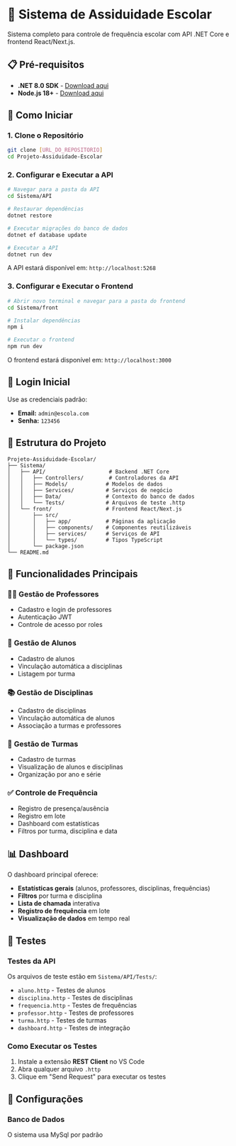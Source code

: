 # 🏫 Sistema de Assiduidade Escolar

Sistema completo para controle de frequência escolar com API .NET Core e frontend React/Next.js.

## 📋 Pré-requisitos

- **.NET 8.0 SDK** - [Download aqui](https://dotnet.microsoft.com/download/dotnet/8.0)
- **Node.js 18+** - [Download aqui](https://nodejs.org/)

## 🚀 Como Iniciar

### 1. Clone o Repositório
```bash
git clone [URL_DO_REPOSITORIO]
cd Projeto-Assiduidade-Escolar
```

### 2. Configurar e Executar a API

```bash
# Navegar para a pasta da API
cd Sistema/API

# Restaurar dependências
dotnet restore

# Executar migrações do banco de dados
dotnet ef database update

# Executar a API
dotnet run dev
```

A API estará disponível em: `http://localhost:5268`

### 3. Configurar e Executar o Frontend

```bash
# Abrir novo terminal e navegar para a pasta do frontend
cd Sistema/front

# Instalar dependências
npm i

# Executar o frontend
npm run dev
```

O frontend estará disponível em: `http://localhost:3000`

## 🔐 Login Inicial

Use as credenciais padrão:
- **Email:** `admin@escola.com`
- **Senha:** `123456`

## 📁 Estrutura do Projeto

```
Projeto-Assiduidade-Escolar/
├── Sistema/
│   ├── API/                    # Backend .NET Core
│   │   ├── Controllers/        # Controladores da API
│   │   ├── Models/            # Modelos de dados
│   │   ├── Services/          # Serviços de negócio
│   │   ├── Data/              # Contexto do banco de dados
│   │   └── Tests/             # Arquivos de teste .http
│   └── front/                 # Frontend React/Next.js
│       ├── src/
│       │   ├── app/           # Páginas da aplicação
│       │   ├── components/    # Componentes reutilizáveis
│       │   ├── services/      # Serviços de API
│       │   └── types/         # Tipos TypeScript
│       └── package.json
└── README.md
```

## 🎯 Funcionalidades Principais

### 👨‍🏫 **Gestão de Professores**
- Cadastro e login de professores
- Autenticação JWT
- Controle de acesso por roles

### 👥 **Gestão de Alunos**
- Cadastro de alunos
- Vinculação automática a disciplinas
- Listagem por turma

### 📚 **Gestão de Disciplinas**
- Cadastro de disciplinas
- Vinculação automática de alunos
- Associação a turmas e professores

### 🏫 **Gestão de Turmas**
- Cadastro de turmas
- Visualização de alunos e disciplinas
- Organização por ano e série

### ✅ **Controle de Frequência**
- Registro de presença/ausência
- Registro em lote
- Dashboard com estatísticas
- Filtros por turma, disciplina e data

## 📊 Dashboard

O dashboard principal oferece:
- **Estatísticas gerais** (alunos, professores, disciplinas, frequências)
- **Filtros** por turma e disciplina
- **Lista de chamada** interativa
- **Registro de frequência** em lote
- **Visualização de dados** em tempo real

## 🧪 Testes

### Testes da API
Os arquivos de teste estão em `Sistema/API/Tests/`:
- `aluno.http` - Testes de alunos
- `disciplina.http` - Testes de disciplinas
- `frequencia.http` - Testes de frequências
- `professor.http` - Testes de professores
- `turma.http` - Testes de turmas
- `dashboard.http` - Testes de integração

### Como Executar os Testes
1. Instale a extensão **REST Client** no VS Code
2. Abra qualquer arquivo `.http`
3. Clique em "Send Request" para executar os testes

## 🔧 Configurações

### Banco de Dados
O sistema usa MySql por padrão
